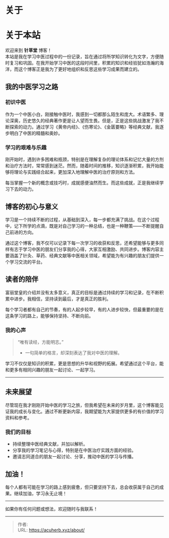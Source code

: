 # 关于


# 关于本站

欢迎来到 **针草堂** 博客！  
本站是我在学习中医过程中的一份记录，旨在通过将所学知识转化为文字，方便随时复习和巩固。在我开始学习中医的这段时间里，积累的知识和经验犹如浩瀚的海洋，而这个博客正是我为了更好地组织和反思这些学习成果而建立的。

## 我的中医学习之路

### 初识中医

作为一个中医小白，刚接触中医时，我感到一切都那么陌生和庞大。术语繁多、理论深奥，历史悠久的经典著作更是让人望而生畏。但是，正是这些挑战激发了我不断探索的动力。通过学习《黄帝内经》、《伤寒论》、《金匮要略》等经典文献，我逐步明白了中医的精髓和奥妙。

### 学习的艰难与乐趣

刚开始时，遇到许多困难和瓶颈，特别是在理解复杂的理论体系和记忆大量的方剂和治疗方法时，常常感到迷茫。然而，随着时间的推移，知识逐渐积累，我开始能够将理论与实践结合起来，更加深入地理解中医的治疗原则和方法。

每当掌握一个新的概念或技巧时，成就感便油然而生。而这些成就，正是我继续学习下去的动力。

## 博客的初心与意义

学习是一个持续不断的过程，从基础到深入，每一步都充满了挑战。在这个过程中，记下所学的点滴，既是对自己学习的一种总结，也是一种鞭策——不断提醒自己前进的方向。

通过这个博客，我不仅可以记录下每一次学习的收获和反思，还希望能够与更多同样有志于学习中医的朋友们分享我的心得，大家互相激励、共同进步。博客内容主要涵盖了针灸、草药、经典文献等中医相关领域，希望能为有兴趣的朋友们提供一个学习交流的平台。

## 读者的陪伴

富丽堂皇的介绍并没有太多意义，真正的目标是通过持续的学习和记录，在不断积累中进步。我相信，坚持读到最后，才是真正的胜利。

每个学习者都有自己的节奏，有的人起步较早，有的人进步较快，但最重要的是在这条学习的路上，能够保持坚持、不断向前。

### 我的心声

> “唯有读经，方能明志。”
> - 一句简单的格言，却深刻表达了我对中医的理解。

学习不仅仅是知识的积累，更是思想的升华和视野的拓展。希望通过这个平台，能和更多有相同兴趣的朋友一起讨论、一起学习。

---

## 未来展望

尽管现在我才刚刚开始中医的学习之旅，但我希望在未来的岁月里，这个博客能见证我的成长与变化。通过不断更新内容，我期望能为大家提供更多的有价值的学习资料和参考。

### 我们的目标

- 持续整理中医经典文献，并加以解析。
- 分享我的学习笔记与心得，特别是在中医治疗实践方面的经验。
- 邀请志同道合的朋友一起讨论、分享，推动中医的学习与传播。

## 加油！

每个人都有可能在学习的路上感到疲惫，但只要坚持下去，总会收获属于自己的成果。继续加油，学习永无止境！

---

如果你有任何问题或想法，欢迎随时与我联系！


---

> 作者: <no value>  
> URL: https://acuherb.xyz/about/  

